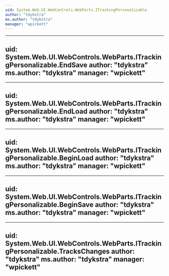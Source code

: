 ```yaml
---
uid: System.Web.UI.WebControls.WebParts.ITrackingPersonalizable
author: "tdykstra"
ms.author: "tdykstra"
manager: "wpickett"
---
```


---
uid: System.Web.UI.WebControls.WebParts.ITrackingPersonalizable.EndSave
author: "tdykstra"
ms.author: "tdykstra"
manager: "wpickett"
---

---
uid: System.Web.UI.WebControls.WebParts.ITrackingPersonalizable.EndLoad
author: "tdykstra"
ms.author: "tdykstra"
manager: "wpickett"
---

---
uid: System.Web.UI.WebControls.WebParts.ITrackingPersonalizable.BeginLoad
author: "tdykstra"
ms.author: "tdykstra"
manager: "wpickett"
---

---
uid: System.Web.UI.WebControls.WebParts.ITrackingPersonalizable.BeginSave
author: "tdykstra"
ms.author: "tdykstra"
manager: "wpickett"
---

---
uid: System.Web.UI.WebControls.WebParts.ITrackingPersonalizable.TracksChanges
author: "tdykstra"
ms.author: "tdykstra"
manager: "wpickett"
---
